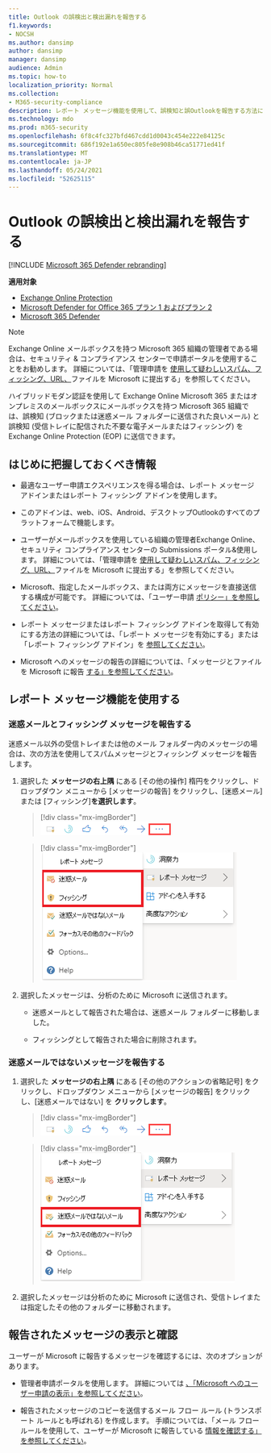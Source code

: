 ```yaml
---
title: Outlook の誤検出と検出漏れを報告する
f1.keywords:
- NOCSH
ms.author: dansimp
author: dansimp
manager: dansimp
audience: Admin
ms.topic: how-to
localization_priority: Normal
ms.collection:
- M365-security-compliance
description: レポート メッセージ機能を使用して、誤検知と誤Outlookを報告する方法について学習します。
ms.technology: mdo
ms.prod: m365-security
ms.openlocfilehash: 6f8c4fc327bfd467cdd1d0043c454e222e84125c
ms.sourcegitcommit: 686f192e1a650ec805fe8e908b46ca51771ed41f
ms.translationtype: MT
ms.contentlocale: ja-JP
ms.lasthandoff: 05/24/2021
ms.locfileid: "52625115"
---
```

# <a name="report-false-positives-and-false-negatives-in-outlook"></a>Outlook の誤検出と検出漏れを報告する

[!INCLUDE [Microsoft 365 Defender rebranding](../includes/microsoft-defender-for-office.md)]

**適用対象**
- [Exchange Online Protection](exchange-online-protection-overview.md)
- [Microsoft Defender for Office 365 プラン 1 およびプラン 2](defender-for-office-365.md)
- [Microsoft 365 Defender](../defender/microsoft-365-defender.md)

> [!NOTE]
> Exchange Online メールボックスを持つ Microsoft 365 組織の管理者である場合は、セキュリティ & コンプライアンス センターで申請ポータルを使用することをお勧めします。 詳細については、「管理申請を [使用して疑わしいスパム、フィッシング、URL、](admin-submission.md)ファイルを Microsoft に提出する」を参照してください。

ハイブリッドモダン認証を使用して Exchange Online Microsoft 365 またはオンプレミスのメールボックスにメールボックスを持つ Microsoft 365 組織では、誤検知 (ブロックまたは迷惑メール フォルダーに送信された良いメール) と誤検知 (受信トレイに配信された不要な電子メールまたはフィッシング) を Exchange Online Protection (EOP) に送信できます。

## <a name="what-do-you-need-to-know-before-you-begin"></a>はじめに把握しておくべき情報

- 最適なユーザー申請エクスペリエンスを得る場合は、レポート メッセージ アドインまたはレポート フィッシング アドインを使用します。

- このアドインは、web、iOS、Android、デスクトップOutlookのすべてのプラットフォームで機能します。

- ユーザーがメールボックスを使用している組織の管理者Exchange Online、セキュリティ コンプライアンス センターの Submissions ポータル&使用します。 詳細については、「管理申請を [使用して疑わしいスパム、フィッシング、URL、](admin-submission.md)ファイルを Microsoft に提出する」を参照してください。

- Microsoft、指定したメールボックス、または両方にメッセージを直接送信する構成が可能です。 詳細については、「ユーザー申請 [ポリシー」を参照してください](user-submission.md)。

- レポート メッセージまたはレポート フィッシング アドインを取得して有効にする方法の詳細については、「レポート メッセージを有効にする」または「レポート フィッシング アドイン」を [参照してください](enable-the-report-message-add-in.md)。

- Microsoft へのメッセージの報告の詳細については、「メッセージとファイルを Microsoft に報告 [する」を参照してください](report-junk-email-messages-to-microsoft.md)。

## <a name="use-the-report-message-feature"></a>レポート メッセージ機能を使用する

### <a name="report-junk-and-phishing-messages"></a>迷惑メールとフィッシング メッセージを報告する

迷惑メール以外の受信トレイまたは他のメール フォルダー内のメッセージの場合は、次の方法を使用してスパムメッセージとフィッシング メッセージを報告します。

1. 選択した **メッセージの右上隅** にある [その他の操作] 楕円をクリックし、ドロップダウン メニューから [メッセージの報告] をクリックし、[迷惑メール] または [フィッシング]**を選択します**。

   > [!div class="mx-imgBorder"]
   > ![レポート メッセージ - その他のアクション](../../media/report-message-more-actions.png)

   > [!div class="mx-imgBorder"]
   > ![レポート メッセージ - 迷惑メールとフィッシング](../../media/report-message-junk-phishing.png)

2. 選択したメッセージは、分析のために Microsoft に送信されます。

   - 迷惑メールとして報告された場合は、迷惑メール フォルダーに移動しました。

   - フィッシングとして報告された場合に削除されます。

### <a name="report-messages-that-are-not-junk"></a>迷惑メールではないメッセージを報告する

1. 選択した **メッセージの右上隅** にある [その他のアクションの省略記号] をクリックし、ドロップダウン メニューから [メッセージの報告] をクリックし、[迷惑メールではない] を **クリックします**。

   > [!div class="mx-imgBorder"]
   > ![レポート メッセージ - その他のアクション](../../media/report-message-more-actions.png)

   > [!div class="mx-imgBorder"]
   > ![レポート メッセージ - 迷惑メールではない](../../media/report-message-not-junk.png)

2. 選択したメッセージは分析のために Microsoft に送信され、受信トレイまたは指定したその他のフォルダーに移動されます。

## <a name="view-and-review-reported-messages"></a>報告されたメッセージの表示と確認

ユーザーが Microsoft に報告するメッセージを確認するには、次のオプションがあります。

- 管理者申請ポータルを使用します。 詳細については [、「Microsoft へのユーザー申請の表示」を参照してください](admin-submission.md#view-user-submissions-to-microsoft)。

- 報告されたメッセージのコピーを送信するメール フロー ルール (トランスポート ルールとも呼ばれる) を作成します。 手順については、「メール フロー ルールを使用して、ユーザーが Microsoft に報告している [情報を確認する」を参照してください](/exchange/security-and-compliance/mail-flow-rules/use-rules-to-see-what-users-are-reporting-to-microsoft)。

